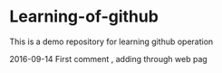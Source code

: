 # Learning-of-github
This is a demo repository for learning github operation

2016-09-14  First comment , adding through web pag
